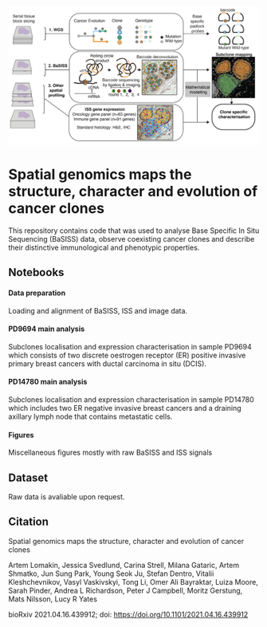 ![analysis outline](https://github.com/gerstung-lab/BaSISS/blob/main/readme.png)
# Spatial genomics maps the structure, character and evolution of cancer clones 

This repository contains code that was used to analyse Base Specific In Situ Sequencing (BaSISS) data, observe coexisting cancer clones and describe their distinctive immunological and phenotypic properties.

## Notebooks
#### Data preparation
Loading and alignment of BaSISS, ISS and image data.

#### PD9694 main analysis
Subclones localisation and expression characterisation in sample PD9694 which consists of two discrete oestrogen receptor (ER) positive invasive
primary breast cancers with ductal carcinoma in situ (DCIS).

#### PD14780 main analysis
Subclones localisation and expression characterisation in sample PD14780 which includes two ER negative
invasive breast cancers and a draining axillary lymph node that contains metastatic cells.

#### Figures
Miscellaneous figures mostly with raw BaSISS and ISS signals

## Dataset
Raw data is avaliable upon request.

## Citation

Spatial genomics maps the structure, character and evolution of cancer clones

Artem Lomakin, Jessica Svedlund, Carina Strell, Milana Gataric, Artem Shmatko, Jun Sung Park, Young Seok Ju, Stefan Dentro, Vitalii Kleshchevnikov, Vasyl Vaskivskyi, Tong Li, Omer Ali Bayraktar, Luiza Moore, Sarah Pinder, Andrea L Richardson, Peter J Campbell, Moritz Gerstung, Mats Nilsson, Lucy R Yates

bioRxiv 2021.04.16.439912; doi: https://doi.org/10.1101/2021.04.16.439912
